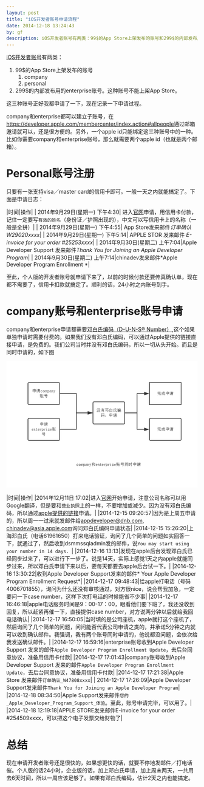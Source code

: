 ```yaml
---
layout: post
title: "iOS开发者账号申请流程"
date: 2014-12-18 13:24:43
by: gf
description: iOS开发者账号有两类：99$的App Store上架发布的账号和299$的内部发布用的enterprise账号。其中App Store上架用的账号又分为company和personal两种。这三种账号正好我都申请了一下，现在记录一下申请过程。
---
```


[iOS开发者账号](https://developer.apple.com/programs/)有两类：

1. 99$的App Store上架发布的账号
	1. company
	2. personal
2. 299$的内部发布用的enterprise账号。这种账号不能上架App Store。

这三种账号正好我都申请了一下，现在记录一下申请过程。

company和enterprise都可以建立子账号，在<https://developer.apple.com/membercenter/index.action#allpeople>通过邮箱邀请就可以，还是很方便的。另外，一个apple id只能绑定这三种账号中的一种。比如你需要company和enterprise账号，那么就需要两个apple id（也就是两个邮箱）。

#  Personal账号注册

只要有一张支持visa／master card的信用卡即可。一般一天之内就能搞定了。下面是申请日志：

|时间|操作|
| 2014年9月29日(星期一) 下午4:30| 进入[官网](https://developer.apple.com/programs/start/standard/create.php)申请，用信用卡付款，记住一定要写`有效的姓名`（身份证／护照出现的），中文可以写信用卡上的名称（一般是全拼）|
| 2014年9月29日(星期一) 下午4:55| App Store发来邮件*订单确认 W29020xxxx*|
| 2014年9月29日(星期一) 下午5:14| APPLE STOR 发来邮件 *E-invoice for your order #25253xxxx*|
| 2014年9月30日(星期二) 上午7:04|Apple Developer Support 发来邮件*Thank You for Joining an Apple Developer Program*|
| 2014年9月30日(星期二) 上午7:14|chinadev发来邮件*Apple Developer Program Enrollment *|

至此，个人版的开发者账号就申请下来了，以前的时候付款还要传真确认单，现在都不需要了，信用卡扣款就搞定了。顺利的话，24小时之内账号到手。

#  company账号和enterprise账号申请

company和enterprise申请都需要[邓白氏编码（D-U-N-S® Number）](http://zh.wikipedia.org/wiki/%E9%82%93%E7%99%BD%E6%B0%8F),这个如果单独申请时需要付费的。如果我们没有邓白氏编码，可以通过Apple提供的链接直接申请，是免费的。我们公司当时并没有邓白氏编码，所以一切从头开始。而且是同时申请的，如下图

![同时申请company和enterprise账号](/images/company-enterprise-allinone.png)

|时间|操作|
|2014年12月11日 17:02|进入[官网](https://developer.apple.com/programs/start/enterprise/)开始申请，注意公司名称可以用Google翻译，但是要和`营业执照`上的一样，不要增加或减少。因为没有邓白氏编码，所以通过[apple提供的链接](https://developer.apple.com/ios/enroll/dunsLookupForm.action)申请。|
|2014-12-15 09:20:57|因为是上周五申请的，所以周一一过来就发邮件给<appdeveloper@dnb.com>, <chinadev@asia.apple.com>询问邓白氏编码申请状态|
|2014-12-15 15:26:20|上海邓白氏（电话61961650）打来电话验证，询问了几个简单的问题如实回答一下，就通过了，然后收到dsmmssqladmin发的邮件，说`You may start using your number in 14 days. `|
|2014-12-16 13:13|发现在apple后台发现邓白氏已经同步过来了，可以进行下一步了。说是14天，实际上感觉1天之内apple就能同步过来，所以邓白氏申请下来以后，要每天都要去apple后台试一下。|
|2014-12-16 13:30:22|收到Apple Developer Support发来的邮件* Your Apple Developer Program Enrollment Request*|
|2014-12-17 09:48:43|给apple打电话（号码4006701855），询问为什么还没有审核通过，对方很nice，说会帮我加急，一定要问一下case number，这样下次打电话的时候能省不少事|
|2014-12-17 16:46:18|apple电话服务时间是9：00-17：00，眼看他们要下班了，我还没收到回复，所以赶紧再催一下，直接提供case number，对方说两分钟以后就给我回电话确认|
|2014-12-17 16:50:05|当时填的是公司座机，apple就打这个座机了，然后询问了几个简单的问题，问问能否代表公司申请之类的，并承诺5分钟之内就可以收到确认邮件。我强调，我有两个账号同时申请的，他说都没问题，会依次给我发送确认邮件。|
|2014-12-17 16:59:16|enterprise账号收到Apple Developer Support 发来的邮件`Apple Developer Program Enrollment Update`，去后台同意协议，准备用信用卡付款|
|2014-12-17 17:01:43|company账号收到Apple Developer Support 发来的邮件`Apple Developer Program Enrollment Update`，去后台同意协议，准备用信用卡付款|
|2014-12-17 17:21:38|Apple Store 发来邮件`订单确认_W47808xxxx`|
| 2014-12-17 17:26:09|Apple Developer Support发来邮件`Thank You for Joining an Apple Developer Program`|
|2014-12-18 08:34:50|Apple Support发来邮件`您的_Apple_Developer_Program_Support_体验`。至此，账号申请完毕，可以用了。|
|2014-12-18 12:19:18|APPLE STORE发来邮件E-invoice for your order #254509xxxx，可以把这个电子发票交给财物了|

#  总结
现在申请开发者账号还是很快的，如果想更快的话，就要不停地发邮件／打电话催。个人版的话24小时，企业版的话，加上邓白氏申请，加上周末两天，一共用去6天时间，所以一周应该足够了。如果有邓白氏编码，估计2天之内也能搞定。
